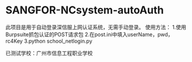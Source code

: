 # SANGFOR-NCsystem-autoAuth
此项目是用于自动登录深信服上网认证系统，无需手动登录。
使用方法：
  1.使用Burpsuite抓包认证的POST请求包
  2.在post.ini中填入userName，pwd，rc4Key
  3.python school_netlogin.py
  
 已测试学校：广州市信息工程职业学校
